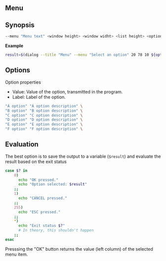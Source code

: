 ## Menu

## Synopsis

```sh
--menu "Menu text" <window height> <window widht> <list height> <options> <description>
```

**Example**

```sh
result=$(dialog --title "Menu" --menu "Select an option" 20 78 10 ${options[@]} 3>&1 1>&2 2>&3)
```

## Options

Option properties

- Value: Value of the option, transmitted in the program.
- Label: Label of the option.

```sh
"A option" "A option description" \
"B option" "B option description" \
"C option" "C option description" \
"D option" "D option description" \
"E option" "E option description" \
"F option" "F option description" \
```

## Evaluation

The best option is to save the output to a variable (`$result`) and evaluate the result based on the exit status

```sh
case $? in
    0)
      echo "OK pressed."
      echo "Option selected: $result"
    ;;
    1)
      echo "CANCEL pressed."
    ;;
    255)
      echo "ESC pressed."
    ;;
    *)
      echo "Exit status $?"
      # In theory, this shouldn't happen
    ;;
esac
```

Presssing the "OK" button returns the value (left column) of the selected menu item.
